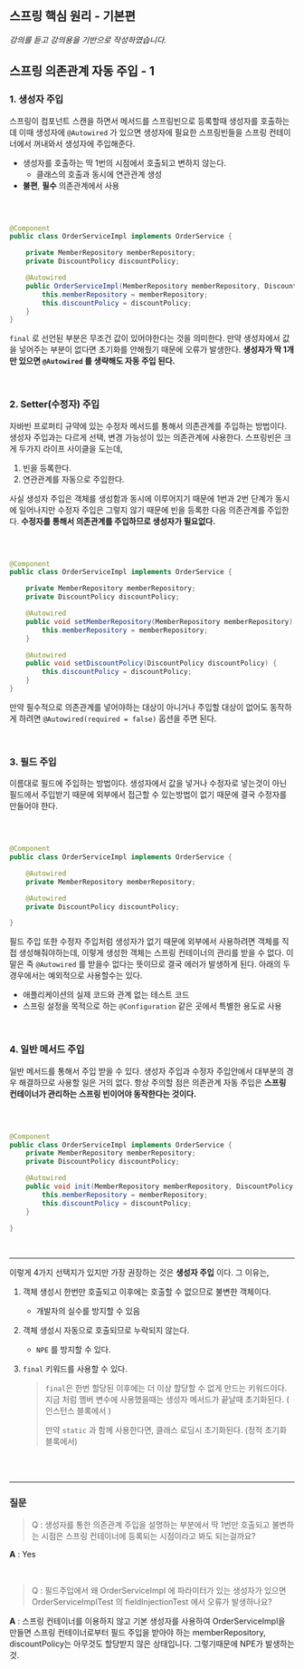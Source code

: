 ## 스프링 핵심 원리 - 기본편
_강의를 듣고 강의용을 기반으로 작성하였습니다._

## 스프링 의존관계 자동 주입 - 1

### 1. 생성자 주입

스프링이 컴포넌트 스캔을 하면서 메서드를 스프링빈으로 등록할때 생성자를 호출하는데 이때 생성자에 `@Autowired` 가 있으면 생성자에 필요한 스프링빈들을 스프링 컨테이너에서 꺼내와서 생성자에 주입해준다.

- 생성자를 호출하는 딱 1번의 시점에서 호출되고 변하지 않는다.
    - 클래스의 호출과 동시에 연관관계 생성
- **불편**, **필수** 의존관계에서 사용

<br>

```java

@Component
public class OrderServiceImpl implements OrderService {

    private MemberRepository memberRepository;
    private DiscountPolicy discountPolicy;

    @Autowired
    public OrderServiceImpl(MemberRepository memberRepository, DiscountPolicy discountPolicy) {
        this.memberRepository = memberRepository;
        this.discountPolicy = discountPolicy;
    }
}

```

`final` 로 선언된 부분은 무조건 값이 있어야한다는 것을 의미한다. 만약 생성자에서 값을 넣어주는 부분이 없다면 초기화를 안해줬기 때문에 오류가 발생한다. **생성자가 딱 1개만 있으면 `@Autowired`
를 생략해도 자동 주입 된다.**


<br>

### 2. Setter(수정자) 주입

자바빈 프로퍼티 규약에 있는 수정자 메서드를 통해서 의존관계를 주입하는 방법이다. 생성자 주입과는 다르게 선택, 변경 가능성이 있는 의존관계에 사용한다. 스프링빈은 크게 두가지 라이프 사이클을 도는데,

1. 빈을 등록한다.
2. 연관관계를 자동으로 주입한다.

사실 생성자 주입은 객체를 생성함과 동시에 이루어지기 때문에 1번과 2번 단계가 동시에 일어나지만 수정자 주입은 그렇지 않기 때문에 빈을 등록한 다음 의존관계를 주입한다. **수정자를 통해서 의존관계를 주입하므로
생성자가 필요없다.**

<br>

```java

@Component
public class OrderServiceImpl implements OrderService {

    private MemberRepository memberRepository;
    private DiscountPolicy discountPolicy;

    @Autowired
    public void setMemberRepository(MemberRepository memberRepository) {
        this.memberRepository = memberRepository;
    }

    @Autowired
    public void setDiscountPolicy(DiscountPolicy discountPolicy) {
        this.discountPolicy = discountPolicy;
    }
}

```

만약 필수적으로 의존관계를 넣어야하는 대상이 아니거나 주입할 대상이 없어도 동작하게 하려면 `@Autowired(required = false)` 옵션을 주면 된다.

<br>

### 3. 필드 주입

이름대로 필드에 주입하는 방법이다. 생성자에서 값을 넣거나 수정자로 넣는것이 아닌 필드에서 주입받기 때문에 외부에서 접근할 수 있는방법이 없기 때문에 결국 수정자를 만들어야 한다.

<br>

```java

@Component
public class OrderServiceImpl implements OrderService {

    @Autowired
    private MemberRepository memberRepository;

    @Autowired
    private DiscountPolicy discountPolicy;

}
```

필드 주입 또한 수정자 주입처럼 생성자가 없기 때문에 외부에서 사용하려면 객체를 직접 생성해줘야하는데, 이렇게 생성한 객체는 스프링 컨테이너의 관리를 받을 수 없다. 이 말은 즉 `@Autowired` 를 받을수
없다는 뜻이므로 결국 에러가 발생하게 된다. 아래의 두 경우에서는 예외적으로 사용할수는 있다.

- 애플리케이션의 실제 코드와 관계 없는 테스트 코드
- 스프링 설정을 목적으로 하는 `@Configuration` 같은 곳에서 특별한 용도로 사용

<br>

### 4. 일반 메서드 주입

일반 메서드를 통해서 주입 받을 수 있다. 생성자 주입과 수정자 주입안에서 대부분의 경우 해결하므로 사용할 일은 거의 없다. 항상 주의할 점은 의존관계 자동 주입은 **스프링 컨테이너가 관리하는 스프링 빈이어야
동작한다는 것이다.**

<br>

```java

@Component
public class OrderServiceImpl implements OrderService {
    private MemberRepository memberRepository;
    private DiscountPolicy discountPolicy;

    @Autowired
    public void init(MemberRepository memberRepository, DiscountPolicy discountPolicy) {
        this.memberRepository = memberRepository;
        this.discountPolicy = discountPolicy;
    }

}
```

<br>

<hr>

이렇게 4가지 선택지가 있지만 가장 권장하는 것은 **생성자 주입** 이다. 그 이유는,

1. 객체 생성시 한번만 호출되고 이후에는 호출할 수 없으므로 불변한 객체이다.
    - 개발자의 실수를 방지할 수 있음


2. 객체 생성시 자동으로 호출되므로 누락되지 않는다.
    - `NPE` 를 방지할 수 있다.

3. `final` 키워드를 사용할 수 있다.

   > `final`은 한번 할당된 이후에는 더 이상 할당할 수 없게 만드는 키워드이다.  
   > 지금 처럼 멤버 변수에 사용했을때는 생성자 메서드가 끝날때 초기화된다. ( 인스턴스 블록에서 )  
   > 
   > 만약 `static` 과 함께 사용한다면, 클래스 로딩시 초기화된다. (정적 초기화 블록에서)
   

<br><br>

<hr>

### 질문

> Q :  생성자를 통한 의존관계 주입을 설명하는 부분에서 딱 1번만 호출되고 불변하는 시점은 스프링 컨테이너에 등록되는 시점이라고 봐도 되는걸까요?  
 
**A** : Yes

<br>

> Q : 필드주입에서 왜 OrderServiceImpl 에 파라미터가 있는 생성자가 있으면 OrderServiceImplTest 의 fieldInjectionTest 에서 오류가 발생하나요?

**A** : 스프링 컨테이너를 이용하지 않고 기본 생성자를 사용하여 OrderServiceImpl을 만들면 스프링 컨테이너로부터 필드 주입을 받아야 하는 
memberRepository, discountPolicy는 아무것도 할당받지 않은 상태입니다. 그렇기때문에 NPE가 발생하는 것.

